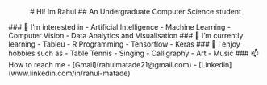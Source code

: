 <p align="center">
# Hi! Im Rahul 
## An Undergraduate Computer Science student
</p>
### 👀 I’m interested in
- Artificial Intelligence
- Machine Learning
- Computer Vision
- Data Analytics and Visualisation
### 🌱 I’m currently learning
- Tableu
- R Programming
- Tensorflow
- Keras
### 🏓 I enjoy hobbies such as
- Table Tennis
- Singing
- Calligraphy
- Art
- Music
### 📫 How to reach me 
- [Gmail](rahulmatade21@gmail.com)
- [Linkedin](www.linkedin.com/in/rahul-matade)


<!---
rahulmatade/rahulmatade is a ✨ special ✨ repository because its `README.md` (this file) appears on your GitHub profile.
You can click the Preview link to take a look at your changes.
--->
